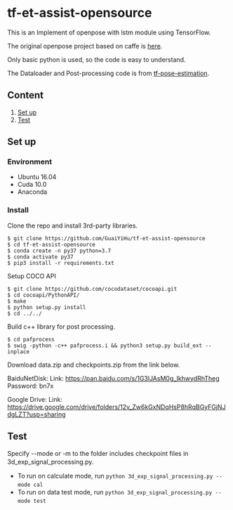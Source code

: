 # tf-et-assist-opensource
This is an Implement of openpose with lstm module using TensorFlow.

The original openpose project based on caffe is <a href="https://github.com/ZheC/Realtime_Multi-Person_Pose_Estimation">here</a>. 

Only basic python is used, so the code is easy to understand.

The Dataloader and Post-processing code is from [tf-pose-estimation](https://github.com/ildoonet/tf-pose-estimation).

## Content

1. [Set up](#set-up)
2. [Test](#test)

## Set up
### Environment
- Ubuntu 16.04
- Cuda 10.0
- Anaconda

### Install
Clone the repo and install 3rd-party libraries.

```
$ git clone https://github.com/GuaiYiHu/tf-et-assist-opensource
$ cd tf-et-assist-opensource
$ conda create -n py37 python=3.7
$ conda activate py37
$ pip3 install -r requirements.txt
```

Setup COCO API

```
$ git clone https://github.com/cocodataset/cocoapi.git
$ cd cocoapi/PythonAPI/
$ make
$ python setup.py install
$ cd ../../
```

Build c++ library for post processing.

```
$ cd pafprocess
$ swig -python -c++ pafprocess.i && python3 setup.py build_ext --inplace
```

Download data.zip and checkpoints.zip from the link below.

BaiduNetDisk: Link: https://pan.baidu.com/s/1G3lJAsM0g_IkhwydRhTheg Password: bn7x

Google Drive: Link: https://drive.google.com/drive/folders/12v_Zw6kGxNDqHsP8hRqBGyFGjNJdgLZT?usp=sharing
## Test
Specify --mode or -m to the folder includes checkpoint files in 3d_exp_signal_processing.py.　　

+ To run on calculate mode,  run `python 3d_exp_signal_processing.py --mode cal`　　
+ To run on data test mode, run `python 3d_exp_signal_processing.py --mode test`　　　　
